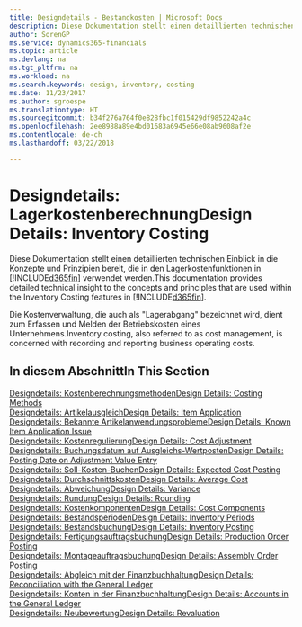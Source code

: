 ```yaml
---
title: Designdetails - Bestandkosten | Microsoft Docs
description: Diese Dokumentation stellt einen detaillierten technischen Einblick in die Konzepte und Prinzipien bereit, die in den Lagerkostenfunktionen in Finance and Operations, Business edition verwendet werden.
author: SorenGP
ms.service: dynamics365-financials
ms.topic: article
ms.devlang: na
ms.tgt_pltfrm: na
ms.workload: na
ms.search.keywords: design, inventory, costing
ms.date: 11/23/2017
ms.author: sgroespe
ms.translationtype: HT
ms.sourcegitcommit: b34f276a764f0e828fbc1f015429df9852242a4c
ms.openlocfilehash: 2ee8988a89e4bd01683a6945e66e08ab9608af2e
ms.contentlocale: de-ch
ms.lasthandoff: 03/22/2018

---
```

# <a name="design-details-inventory-costing"></a><span data-ttu-id="3dd11-103">Designdetails: Lagerkostenberechnung</span><span class="sxs-lookup"><span data-stu-id="3dd11-103">Design Details: Inventory Costing</span></span>
<span data-ttu-id="3dd11-104">Diese Dokumentation stellt einen detaillierten technischen Einblick in die Konzepte und Prinzipien bereit, die in den Lagerkostenfunktionen in [!INCLUDE[d365fin](includes/d365fin_md.md)] verwendet werden.</span><span class="sxs-lookup"><span data-stu-id="3dd11-104">This documentation provides detailed technical insight to the concepts and principles that are used within the Inventory Costing features in [!INCLUDE[d365fin](includes/d365fin_md.md)].</span></span>  

<span data-ttu-id="3dd11-105">Die Kostenverwaltung, die auch als "Lagerabgang" bezeichnet wird, dient zum Erfassen und Melden der Betriebskosten eines Unternehmens.</span><span class="sxs-lookup"><span data-stu-id="3dd11-105">Inventory costing, also referred to as cost management, is concerned with recording and reporting business operating costs.</span></span>  

## <a name="in-this-section"></a><span data-ttu-id="3dd11-106">In diesem Abschnitt</span><span class="sxs-lookup"><span data-stu-id="3dd11-106">In This Section</span></span>  
[<span data-ttu-id="3dd11-107">Designdetails: Kostenberechnungsmethoden</span><span class="sxs-lookup"><span data-stu-id="3dd11-107">Design Details: Costing Methods</span></span>](design-details-costing-methods.md)  
[<span data-ttu-id="3dd11-108">Designdetails: Artikelausgleich</span><span class="sxs-lookup"><span data-stu-id="3dd11-108">Design Details: Item Application</span></span>](design-details-item-application.md)  
[<span data-ttu-id="3dd11-109">Designdetails: Bekannte Artikelanwendungsprobleme</span><span class="sxs-lookup"><span data-stu-id="3dd11-109">Design Details: Known Item Application Issue</span></span>](design-details-inventory-zero-level-open-item-ledger-entries.md)  
[<span data-ttu-id="3dd11-110">Designdetails: Kostenregulierung</span><span class="sxs-lookup"><span data-stu-id="3dd11-110">Design Details: Cost Adjustment</span></span>](design-details-cost-adjustment.md)  
[<span data-ttu-id="3dd11-111">Designdetails: Buchungsdatum auf Ausgleichs-Wertposten</span><span class="sxs-lookup"><span data-stu-id="3dd11-111">Design Details: Posting Date on Adjustment Value Entry</span></span>](design-details-inventory-adjustment-value-entry-posting-date.md)  
[<span data-ttu-id="3dd11-112">Designdetails: Soll-Kosten-Buchen</span><span class="sxs-lookup"><span data-stu-id="3dd11-112">Design Details: Expected Cost Posting</span></span>](design-details-expected-cost-posting.md)  
[<span data-ttu-id="3dd11-113">Designdetails: Durchschnittskosten</span><span class="sxs-lookup"><span data-stu-id="3dd11-113">Design Details: Average Cost</span></span>](design-details-average-cost.md)  
[<span data-ttu-id="3dd11-114">Designdetails: Abweichung</span><span class="sxs-lookup"><span data-stu-id="3dd11-114">Design Details: Variance</span></span>](design-details-variance.md)  
[<span data-ttu-id="3dd11-115">Designdetails: Rundung</span><span class="sxs-lookup"><span data-stu-id="3dd11-115">Design Details: Rounding</span></span>](design-details-rounding.md)  
[<span data-ttu-id="3dd11-116">Designdetails: Kostenkomponenten</span><span class="sxs-lookup"><span data-stu-id="3dd11-116">Design Details: Cost Components</span></span>](design-details-cost-components.md)  
[<span data-ttu-id="3dd11-117">Designdetails: Bestandsperioden</span><span class="sxs-lookup"><span data-stu-id="3dd11-117">Design Details: Inventory Periods</span></span>](design-details-inventory-periods.md)  
[<span data-ttu-id="3dd11-118">Designdetails: Bestandsbuchung</span><span class="sxs-lookup"><span data-stu-id="3dd11-118">Design Details: Inventory Posting</span></span>](design-details-inventory-posting.md)  
[<span data-ttu-id="3dd11-119">Designdetails: Fertigungsauftragsbuchung</span><span class="sxs-lookup"><span data-stu-id="3dd11-119">Design Details: Production Order Posting</span></span>](design-details-production-order-posting.md)  
[<span data-ttu-id="3dd11-120">Designdetails: Montageauftragsbuchung</span><span class="sxs-lookup"><span data-stu-id="3dd11-120">Design Details: Assembly Order Posting</span></span>](design-details-assembly-order-posting.md)  
[<span data-ttu-id="3dd11-121">Designdetails: Abgleich mit der Finanzbuchhaltung</span><span class="sxs-lookup"><span data-stu-id="3dd11-121">Design Details: Reconciliation with the General Ledger</span></span>](design-details-reconciliation-with-the-general-ledger.md)  
[<span data-ttu-id="3dd11-122">Designdetails: Konten in der Finanzbuchhaltung</span><span class="sxs-lookup"><span data-stu-id="3dd11-122">Design Details: Accounts in the General Ledger</span></span>](design-details-accounts-in-the-general-ledger.md)  
[<span data-ttu-id="3dd11-123">Designdetails: Neubewertung</span><span class="sxs-lookup"><span data-stu-id="3dd11-123">Design Details: Revaluation</span></span>](design-details-revaluation.md)

